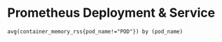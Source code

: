 # Prometheus Deployment & Service

```
avg(container_memory_rss{pod_name!="POD"}) by (pod_name)
```
